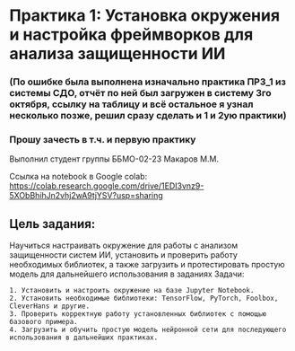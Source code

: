 # Практика 1: Установка окружения и настройка фреймворков для анализа защищенности ИИ

### (По ошибке была выполнена изначально практика ПРЗ_1 из системы СДО, отчёт по ней был загружен в систему 3го октября, ссылку на таблицу и всё остальное я узнал несколько позже, решил сразу сделать и 1 и 2ую практики)
### Прошу зачесть в т.ч. и первую практику

Выполнил студент группы ББМО-02-23 Макаров М.М.

Ссылка на notebook в Google colab: https://colab.research.google.com/drive/1EDI3vnz9-5XObBhihJn2vhj2wA9tjYSV?usp=sharing

## Цель задания:

Научиться настраивать окружение для работы с анализом защищенности систем ИИ, установить и проверить работу необходимых библиотек, а также загрузить и протестировать простую модель для дальнейшего использования в заданиях
Задачи:

    1. Установить и настроить окружение на базе Jupyter Notebook.
    2. Установить необходимые библиотеки: TensorFlow, PyTorch, Foolbox, CleverHans и другие.
    3. Проверить корректную работу установленных библиотек с помощью базового примера.
    4. Загрузить и обучить простую модель нейронной сети для последующего использования в дальнейших практиках.
